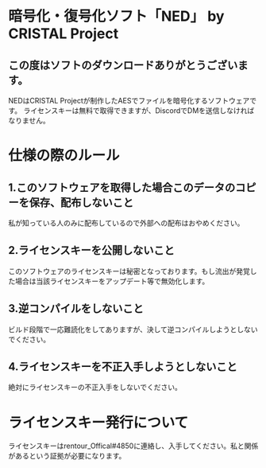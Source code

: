 # 暗号化・復号化ソフト「NED」 by CRISTAL Project
## この度はソフトのダウンロードありがとうございます。
NEDはCRISTAL Projectが制作したAESでファイルを暗号化するソフトウェアです。
ライセンスキーは無料で取得できますが、DiscordでDMを送信しなければなりません。
# 仕様の際のルール
## 1.このソフトウェアを取得した場合このデータのコピーを保存、配布しないこと
私が知っている人のみに配布しているので外部への配布はおやめください。
## 2.ライセンスキーを公開しないこと
このソフトウェアのライセンスキーは秘密となっております。もし流出が発覚した場合は当該ライセンスキーをアップデート等で無効化します。
## 3.逆コンパイルをしないこと
ビルド段階で一応難読化をしてありますが、決して逆コンパイルしようとしないでください。
## 4.ライセンスキーを不正入手しようとしないこと
絶対にライセンスキーの不正入手をしないでください。
<br>
# ライセンスキー発行について
ライセンスキーはrentour_Offical#4850に連絡し、入手してください。私と関係があるという証拠が必要になります。



